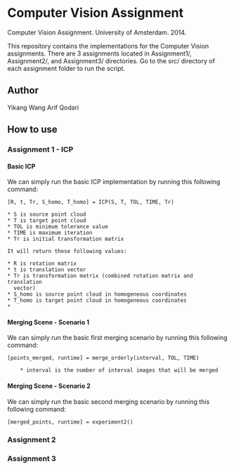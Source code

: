 Computer Vision Assignment
===========================

Computer Vision Assignment. University of Amsterdam. 2014.

This repository contains the implementations for the Computer Vision
assignments. There are 3 assignments located in Assignment1/, Assignment2/, and
Assignment3/ directories. Go to the src/ directory of each assignment folder to
run the script.

## Author
Yikang Wang
Arif Qodari


How to use
--

### Assignment 1 - ICP

#### Basic ICP

We can simply run the basic ICP implementation by running this following
command:

    [R, t, Tr, S_homo, T_homo] = ICP(S, T, TOL, TIME, Tr)

    * S is source point cloud
    * T is target point cloud
    * TOL is minimum tolerance value
    * TIME is maximum iteration
    * Tr is initial transformation matrix

    It will return these following values:

    * R is rotation matrix
    * t is translation vector
    * Tr is transformation matrix (combined rotation matrix and translation
      vector)
    * S_homo is source point cloud in homogeneous coordinates
    * T_homo is target point cloud in homogeneous coordinates
    * 

#### Merging Scene - Scenario 1

We can simply run the basic first merging scenario by running this following
command:

    [points_merged, runtime] = merge_orderly(interval, TOL, TIME)
        
        * interval is the number of interval images that will be merged

#### Merging Scene - Scenario 2

We can simply run the basic second merging scenario by running this following
command:

    [merged_points, runtime] = experiment2()

### Assignment 2

### Assignment 3
